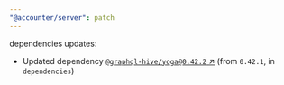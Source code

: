 ```yaml
---
"@accounter/server": patch
---
```

dependencies updates:
  - Updated dependency [`@graphql-hive/yoga@0.42.2` ↗︎](https://www.npmjs.com/package/@graphql-hive/yoga/v/0.42.2) (from `0.42.1`, in `dependencies`)
